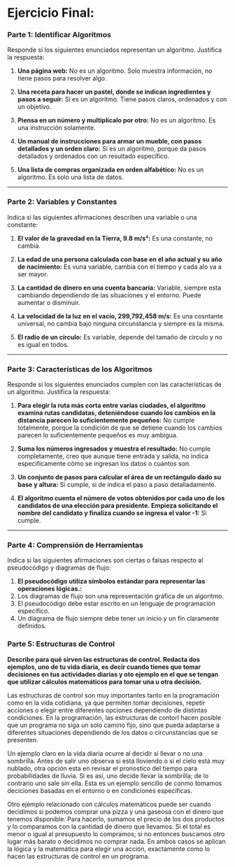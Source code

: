 # Ejercicio Final:

### Parte 1: Identificar Algoritmos

Responde si los siguientes enunciados representan un algoritmo. Justifica la respuesta:

1. **Una página web:** No es un algoritmo. Solo muestra información, no tiene pasos para resolver algo.

2. **Una receta para hacer un pastel, donde se indican ingredientes y pasos a seguir:** Sí es un algoritmo. Tiene pasos claros, ordenados y con un objetivo.

3. **Piensa en un número y multiplícalo por otro:** No es un algoritmo. Es una instrucción solamente.

4. **Un manual de instrucciones para armar un mueble, con pasos detallados y un orden claro:** Sí es un algoritmo, porque da pasos detallados y ordenados con un resultado específico.

5. **Una lista de compras organizada en orden alfabético:** No es un algoritmo. Es solo una lista de datos.

---

### Parte 2: Variables y Constantes

Indica si las siguientes afirmaciones describen una variable o una constante:

1. **El valor de la gravedad en la Tierra, 9.8 m/s²:** Es una constante, no cambia.

2. **La edad de una persona calculada con base en el año actual y su año de nacimiento:** Es vuna variable, cambia con el tiempo y cada alo va a ser mayor.

3. **La cantidad de dinero en una cuenta bancaria:** Variable, siempre esta cambiando dependiendo de las situaciones y el entorno. Puede aumentar o disminuir.

4. **La velocidad de la luz en el vacío, 299,792,458 m/s:** Es una cosntante universal, no cambia bajo ninguna circunstancia y siempre es la misma.

5. **El radio de un círculo:** Es variable, depende del tamaño de circulo y no es igual en todos.

---

### Parte 3: Características de los Algoritmos

Responde si los siguientes enunciados cumplen con las características de un algoritmo. Justifica la respuesta:

1. **Para elegir la ruta más corta entre varias ciudades, el algoritmo examina rutas candidatas, deteniéndose cuando los cambios en la distancia parecen lo suficientemente pequeños:** No cumple totalmente, porque la condición  de que se detiene cuando los cambios parecen lo suficientemente pequeños es muy ambigua.

2. **Suma los números ingresados y muestra el resultado:** No cumple completamente, creo que aunque tiene entrada y salida, no indica especificamente cómo se ingresan los datos o cuántos son.

3. **Un conjunto de pasos para calcular el área de un rectángulo dado su base y altura:** Si cumple, si de indica el paso a paso detalladamente.

4. **El algoritmo cuenta el número de votos obtenidos por cada uno de los candidatos de una elección para presidente. Empieza solicitando el nombre del candidato y finaliza cuando se ingresa el valor -1:**
Si cumple.

---

### Parte 4: Comprensión de Herramientas

Indica si las siguientes afirmaciones son ciertas o falsas respecto al pseudocódigo y diagramas de flujo:

1. **El pseudocódigo utiliza símbolos estándar para representar las operaciones lógicas.:** 
2. Los diagramas de flujo son una representación gráfica de un algoritmo.
3. El pseudocódigo debe estar escrito en un lenguaje de programación específico.
4. Un diagrama de flujo siempre debe tener un inicio y un fin claramente definidos.

### Parte 5: Estructuras de Control

**Describe para qué sirven las estructuras de control. Redacta dos ejemplos, uno de tu vida diaria, es decir cuando tienes que tomar decisiones en tus actividades diarias y oto ejemplo en el que se tengan que utilizar cálculos matemáticos para tomar una u otra decisión.**

Las estructuras de control son muy importantes tanto en la programación como en la vida cotidiana, ya que permiten tomar decisiones, repetir acciones o elegir entre diferentes opciones dependiendo de distintas condiciones. En la programación, las estructuras de contorl hacen posible que un programa no siga un solo camino fijo, sino que pueda adaptarse a diferentes situaciones dependiendo de los datos o circunstancias que se presenten.

Un ejemplo claro en la vida diaria ocurre al decidir si llevar o no una sombrilla. Antes de salir uno observa si está lloviendo o si el cielo está muy nublado, otra opción esta en revisar el pronostico del tiempo para probabilidades de lluvia. Si es así, uno decide llevar la sombrilla; de lo contrario uno sale sin ella. Esta es un ejemplo sencillo de conmo tomamos deciciones basadas en el entorno o en condiciones especificas.

Otro ejemplo relacionado con cálculos matemáticos puede ser cuando decidimos si podemos comprar una pizza y una gaseosa con el dinero que tenemos disponible. Para hacerlo, sumamos el precio de los dos productos y lo comparamos con la cantidad de dinero que llevamos. Si el total es menor o igual al presupuesto lo compramos; si no entonces buscamos otro lugar más barato o decidimos no comprar nada. En ambos casos se aplican la lógica y la matemática para elegir una acción, exactamente como lo hacen las estructuras de control en un programa.